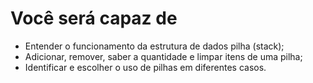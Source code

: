 # Você será capaz de

- Entender o funcionamento da estrutura de dados pilha (stack);
- Adicionar, remover, saber a quantidade e limpar itens de uma pilha;
- Identificar e escolher o uso de pilhas em diferentes casos.
